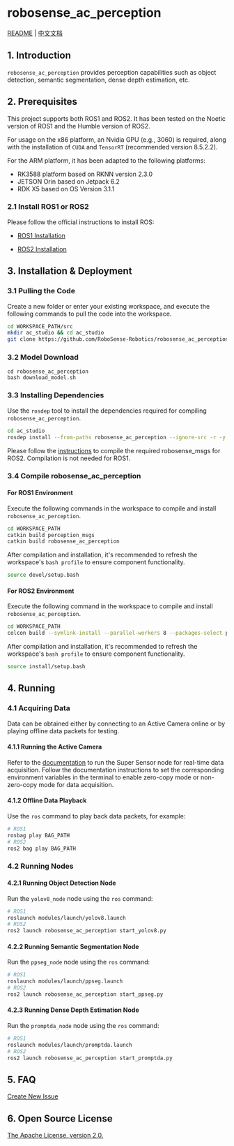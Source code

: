 # robosense_ac_perception

[README](README.md) | [中文文档](README_CN.md)

## 1. Introduction

`robosense_ac_perception` provides perception capabilities such as object detection, semantic segmentation, dense depth estimation, etc.

## 2. Prerequisites

This project supports both ROS1 and ROS2. It has been tested on the Noetic version of ROS1 and the Humble version of ROS2.

For usage on the x86 platform, an Nvidia GPU (e.g., 3060) is required, along with the installation of `CUDA` and `TensorRT` (recommended version 8.5.2.2).

For the ARM platform, it has been adapted to the following platforms:

* RK3588 platform based on RKNN version 2.3.0
* JETSON Orin based on Jetpack 6.2
* RDK X5 based on OS Version 3.1.1

### 2.1 Install ROS1 or ROS2

Please follow the official instructions to install ROS:

* [ROS1 Installation](http://wiki.ros.org/noetic/Installation/Ubuntu)

* [ROS2 Installation](https://docs.ros.org/en/humble/Installation.html)

## 3. Installation & Deployment

### 3.1 Pulling the Code

Create a new folder or enter your existing workspace, and execute the following commands to pull the code into the workspace.

```bash
cd WORKSPACE_PATH/src
mkdir ac_studio && cd ac_studio
git clone https://github.com/RoboSense-Robotics/robosense_ac_perception.git -b main
```

### 3.2 Model Download

```shell
cd robosense_ac_perception
bash download_model.sh
```

### 3.3 Installing Dependencies

Use the `rosdep` tool to install the dependencies required for compiling `robosense_ac_perception`.

```bash
cd ac_studio
rosdep install --from-paths robosense_ac_perception --ignore-src -r -y
```
Please follow the [instructions](https://github.com/RoboSense-Robotics/robosense_ac_ros2_sdk_infra/blob/main/modules/ac_driver/README.md) to compile the required robosense_msgs for ROS2. Compilation is not needed for ROS1.


### 3.4 Compile robosense_ac_perception

#### For ROS1 Environment

Execute the following commands in the workspace to compile and install `robosense_ac_perception`.

```bash
cd WORKSPACE_PATH
catkin build perception_msgs
catkin build robosense_ac_perception
```

After compilation and installation, it's recommended to refresh the workspace's `bash profile` to ensure component functionality.

```bash
source devel/setup.bash
```

#### For ROS2 Environment

Execute the following command in the workspace to compile and install `robosense_ac_perception`.

```bash
cd WORKSPACE_PATH
colcon build --symlink-install --parallel-workers 8 --packages-select perception_msgs robosense_ac_perception
```

After compilation and installation, it's recommended to refresh the workspace's `bash profile` to ensure component functionality.

```bash
source install/setup.bash
```

## 4. Running
### 4.1 Acquiring Data
Data can be obtained either by connecting to an Active Camera online or by playing offline data packets for testing.
#### 4.1.1 Running the Active Camera

Refer to the [documentation](https://github.com/RoboSense-Robotics/robosense_ac_ros2_sdk_infra/tree/main/modules/ac_driver) to run the Super Sensor node for real-time data acquisition. Follow the documentation instructions to set the corresponding environment variables in the terminal to enable zero-copy mode or non-zero-copy mode for data acquisition.

#### 4.1.2 Offline Data Playback
Use the `ros` command to play back data packets, for example:

```bash
# ROS1
rosbag play BAG_PATH
# ROS2
ros2 bag play BAG_PATH
```

### 4.2 Running Nodes

#### 4.2.1 Running Object Detection Node

Run the `yolov8_node` node using the `ros` command:

```bash
# ROS1
roslaunch modules/launch/yolov8.launch
# ROS2
ros2 launch robosense_ac_perception start_yolov8.py
```
#### 4.2.2 Running Semantic Segmentation Node

Run the `ppseg_node` node using the `ros` command:

```bash
# ROS1
roslaunch modules/launch/ppseg.launch
# ROS2
ros2 launch robosense_ac_perception start_ppseg.py
```

#### 4.2.3 Running Dense Depth Estimation Node

Run the `promptda_node` node using the `ros` command:

```bash
# ROS1
roslaunch modules/launch/promptda.launch
# ROS2
ros2 launch robosense_ac_perception start_promptda.py
```

## 5. FAQ

[Create New Issue](https://github.com/RoboSense-Robotics/robosense_ac_perception/issues/new)

## 6. Open Source License

[The Apache License, version 2.0.](https://www.apache.org/licenses/LICENSE-2.0)